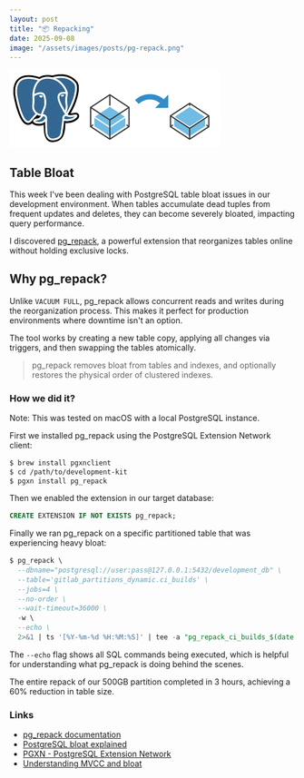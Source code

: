 ```yaml
---
layout: post
title: "📦 Repacking"
date: 2025-09-08
image: "/assets/images/posts/pg-repack.png"
---
```


![pg-repack](/assets/images/posts/pg-repack.png)

## Table Bloat

This week I've been dealing with PostgreSQL table bloat issues in our development environment. When tables accumulate dead tuples from frequent updates and deletes, they can become severely bloated, impacting query performance.

I discovered [pg_repack](https://github.com/reorg/pg_repack/), a powerful extension that reorganizes tables online without holding exclusive locks.

## Why pg_repack?

Unlike `VACUUM FULL`, pg_repack allows concurrent reads and writes during the reorganization process. This makes it perfect for production environments where downtime isn't an option.

The tool works by creating a new table copy, applying all changes via triggers, and then swapping the tables atomically.

> pg_repack removes bloat from tables and indexes, and optionally restores the physical order of clustered indexes.

### How we did it?

Note: This was tested on macOS with a local PostgreSQL instance.

First we installed pg_repack using the PostgreSQL Extension Network client:

```shell
$ brew install pgxnclient
$ cd /path/to/development-kit
$ pgxn install pg_repack
```

Then we enabled the extension in our target database:

```sql
CREATE EXTENSION IF NOT EXISTS pg_repack;
```

Finally we ran pg_repack on a specific partitioned table that was experiencing heavy bloat:

```sql
$ pg_repack \
  --dbname="postgresql://user:pass@127.0.0.1:5432/development_db" \
  --table='gitlab_partitions_dynamic.ci_builds' \
  --jobs=4 \
  --no-order \
  --wait-timeout=36000 \
  -w \
  --echo \
  2>&1 | ts '[%Y-%m-%d %H:%M:%S]' | tee -a "pg_repack_ci_builds_$(date +%Y%m%d_%H%M%S).log"
```

The `--echo` flag shows all SQL commands being executed, which is helpful for understanding what pg_repack is doing behind the scenes.

The entire repack of our 500GB partition completed in 3 hours, achieving a 60% reduction in table size.

### Links

- [pg_repack documentation](https://reorg.github.io/pg_repack/)
- [PostgreSQL bloat explained](https://www.postgresql.org/docs/current/routine-vacuuming.html)
- [PGXN - PostgreSQL Extension Network](https://pgxn.org/)
- [Understanding MVCC and bloat](https://www.postgresql.org/docs/current/mvcc.html)
